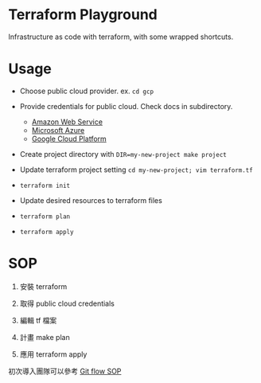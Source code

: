 Terraform Playground
===

Infrastructure as code with terraform, with some wrapped shortcuts.

# Usage

- Choose public cloud provider. ex.  `cd gcp`
- Provide credentials for public cloud. Check docs in subdirectory.
  - [Amazon Web Service](aws/README.md)
  - [Microsoft Azure](https://github.com/chechiachang/terraform-azure)
  - [Google Cloud Platform](gcp/README.md)

- Create project directory with `DIR=my-new-project make project`
- Update terraform project setting `cd my-new-project; vim terraform.tf`
- `terraform init`
- Update desired resources to terraform files
- `terraform plan`
- `terraform apply`

# SOP

1. 安裝 terraform
1. 取得 public cloud credentials

1. 編輯 tf 檔案
1. 計畫 make plan
1. 應用 terraform apply

初次導入團隊可以參考 [Git flow SOP](SOP.md)
